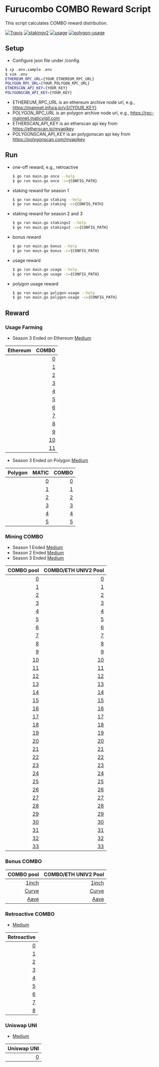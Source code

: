 # Furucombo COMBO Reward Script

This script calculates COMBO reward distribution.

[![Travis](https://travis-ci.com/dinngodev/furucombo-reward-scripts.svg?branch=master)](https://travis-ci.com/dinngodev/furucombo-reward-scripts)
[![stakingv2](https://github.com/dinngodev/furucombo-reward-scripts/actions/workflows/stakingv2.yml/badge.svg)](https://github.com/dinngodev/furucombo-reward-scripts/actions/workflows/stakingv2.yml)
[![usage](https://github.com/dinngodev/furucombo-reward-scripts/actions/workflows/usage.yml/badge.svg)](https://github.com/dinngodev/furucombo-reward-scripts/actions/workflows/usage.yml)
[![polygon-usage](https://github.com/dinngodev/furucombo-reward-scripts/actions/workflows/polygon_usage.yml/badge.svg)](https://github.com/dinngodev/furucombo-reward-scripts/actions/workflows/polygon_usage.yml)

## Setup

- Configure json file under /config

```sh
$ cp .env.sample .env
$ vim .env
ETHEREUM_RPC_URL={YOUR_ETHEREUM_RPC_URL}
POLYGON_RPC_URL={YOUR_POLYGON_RPC_URL}
ETHERSCAN_API_KEY={YOUR_KEY}
POLYGONSCAN_API_KEY={YOUR_KEY}
```

- ETHEREUM_RPC_URL is an ethereum archive node url, e.g., <https://mainnet.infura.io/v3/{YOUR_KEY}>
- POLYGON_RPC_URL is an polygon archive node url, e.g., <https://rpc-mainnet.maticvigil.com>
- ETHERSCAN_API_KEY is an etherscan api key from <https://etherscan.io/myapikey>
- POLYGONSCAN_API_KEY is an polygonscan api key from <https://polygonscan.com/myapikey>

## Run

- one-off reward, e.g., retroactive

  ```sh
  $ go run main.go once --help
  $ go run main.go once -c={CONFIG_PATH}
  ```

- staking reward for season 1

  ```sh
  $ go run main.go staking --help
  $ go run main.go staking -c={CONFIG_PATH}
  ```

- staking reward for season 2 and 3

  ```sh
  $ go run main.go stakingv2 --help
  $ go run main.go stakingv2 -c={CONFIG_PATH}
  ```

- bonus reward

  ```sh
  $ go run main.go bonus --help
  $ go run main.go bonus -c={CONFIG_PATH}
  ```

- usage reward

  ```sh
  $ go run main.go usage --help
  $ go run main.go usage -c={CONFIG_PATH}
  ```

- polygon usage reward

  ```sh
  $ go run main.go polygon-usage --help
  $ go run main.go polygon-usage -c={CONFIG_PATH}
  ```

## Reward

### Usage Farming

- Season 3 Ended on Ethereum [Medium](https://medium.com/furucombo/combo-mining-season-3-5e5f248923b2)

| Ethereum |                                COMBO |
| -------: | -----------------------------------: |
|          |   [0](/rewards/bonus/6/rewards.json) |
|          |   [1](/rewards/bonus/7/rewards.json) |
|          |   [2](/rewards/bonus/8/rewards.json) |
|          |   [3](/rewards/bonus/9/rewards.json) |
|          |  [4](/rewards/bonus/10/rewards.json) |
|          |  [5](/rewards/bonus/11/rewards.json) |
|          |  [6](/rewards/bonus/12/rewards.json) |
|          |  [7](/rewards/bonus/13/rewards.json) |
|          |  [8](/rewards/bonus/14/rewards.json) |
|          |  [9](/rewards/bonus/15/rewards.json) |
|          | [10](/rewards/bonus/16/rewards.json) |
|          | [11](/rewards/bonus/17/rewards.json) |

- Season 3 Ended on Polygon [Medium](https://medium.com/furucombo/combo-mining-season-3-usage-farming-on-polygon-c622432df52b)

| Polygon |                                                                                 MATIC |                                                                                 COMBO |
| ------: | ------------------------------------------------------------------------------------: | ------------------------------------------------------------------------------------: |
|         | [0](/rewards/polygon_bonus/0/0x3b2D30cd74F61634Ac43d4d774c7affE20F4CB38/rewards.json) | [0](/rewards/polygon_bonus/0/0x634cbc42fBF6d521DA929CEC5d1469B19514F45F/rewards.json) |
|         | [1](/rewards/polygon_bonus/1/0x3b2D30cd74F61634Ac43d4d774c7affE20F4CB38/rewards.json) | [1](/rewards/polygon_bonus/1/0x634cbc42fBF6d521DA929CEC5d1469B19514F45F/rewards.json) |
|         | [2](/rewards/polygon_bonus/2/0x3b2D30cd74F61634Ac43d4d774c7affE20F4CB38/rewards.json) | [2](/rewards/polygon_bonus/2/0x634cbc42fBF6d521DA929CEC5d1469B19514F45F/rewards.json) |
|         | [3](/rewards/polygon_bonus/3/0x3b2D30cd74F61634Ac43d4d774c7affE20F4CB38/rewards.json) | [3](/rewards/polygon_bonus/3/0x634cbc42fBF6d521DA929CEC5d1469B19514F45F/rewards.json) |
|         | [4](/rewards/polygon_bonus/4/0x3b2D30cd74F61634Ac43d4d774c7affE20F4CB38/rewards.json) | [4](/rewards/polygon_bonus/4/0x634cbc42fBF6d521DA929CEC5d1469B19514F45F/rewards.json) |
|         | [5](/rewards/polygon_bonus/5/0x3b2D30cd74F61634Ac43d4d774c7affE20F4CB38/rewards.json) | [5](/rewards/polygon_bonus/5/0x634cbc42fBF6d521DA929CEC5d1469B19514F45F/rewards.json) |

### Mining COMBO

- Season 1 Ended [Medium](https://medium.com/furucombo/announcing-furucombo-transaction-mining-program-33381f393230)
- Season 2 Ended [Medium](https://medium.com/furucombo/announcing-combo-mining-season-2-e0c20e586c47)
- Season 3 Ended [Medium](https://medium.com/furucombo/combo-mining-season-3-5e5f248923b2)

|                                                                        COMBO pool |                                                              COMBO/ETH UNIV2 Pool |
| --------------------------------------------------------------------------------: | --------------------------------------------------------------------------------: |
|   [0](/rewards/staking/0/0x7c46eFAe8632A0c0e1C25718bae91b6b62D9A16E/rewards.json) |   [0](/rewards/staking/0/0x78d742F43Ce72B3D7bDBB2147c252F7a8bab3de4/rewards.json) |
|   [1](/rewards/staking/1/0x7c46eFAe8632A0c0e1C25718bae91b6b62D9A16E/rewards.json) |   [1](/rewards/staking/1/0x78d742F43Ce72B3D7bDBB2147c252F7a8bab3de4/rewards.json) |
|   [2](/rewards/staking/2/0x7c46eFAe8632A0c0e1C25718bae91b6b62D9A16E/rewards.json) |   [2](/rewards/staking/2/0x78d742F43Ce72B3D7bDBB2147c252F7a8bab3de4/rewards.json) |
|   [3](/rewards/staking/3/0x7c46eFAe8632A0c0e1C25718bae91b6b62D9A16E/rewards.json) |   [3](/rewards/staking/3/0x78d742F43Ce72B3D7bDBB2147c252F7a8bab3de4/rewards.json) |
|   [4](/rewards/staking/4/0x7c46eFAe8632A0c0e1C25718bae91b6b62D9A16E/rewards.json) |   [4](/rewards/staking/4/0x78d742F43Ce72B3D7bDBB2147c252F7a8bab3de4/rewards.json) |
|   [5](/rewards/staking/5/0x7c46eFAe8632A0c0e1C25718bae91b6b62D9A16E/rewards.json) |   [5](/rewards/staking/5/0x78d742F43Ce72B3D7bDBB2147c252F7a8bab3de4/rewards.json) |
|   [6](/rewards/staking/6/0x7c46eFAe8632A0c0e1C25718bae91b6b62D9A16E/rewards.json) |   [6](/rewards/staking/6/0x78d742F43Ce72B3D7bDBB2147c252F7a8bab3de4/rewards.json) |
|   [7](/rewards/staking/7/0x7c46eFAe8632A0c0e1C25718bae91b6b62D9A16E/rewards.json) |   [7](/rewards/staking/7/0x78d742F43Ce72B3D7bDBB2147c252F7a8bab3de4/rewards.json) |
|   [8](/rewards/staking/8/0x7c46eFAe8632A0c0e1C25718bae91b6b62D9A16E/rewards.json) |   [8](/rewards/staking/8/0x78d742F43Ce72B3D7bDBB2147c252F7a8bab3de4/rewards.json) |
|   [9](/rewards/staking/9/0x7c46eFAe8632A0c0e1C25718bae91b6b62D9A16E/rewards.json) |   [9](/rewards/staking/9/0x78d742F43Ce72B3D7bDBB2147c252F7a8bab3de4/rewards.json) |
| [10](/rewards/staking/10/0x7c46eFAe8632A0c0e1C25718bae91b6b62D9A16E/rewards.json) | [10](/rewards/staking/10/0x78d742F43Ce72B3D7bDBB2147c252F7a8bab3de4/rewards.json) |
| [11](/rewards/staking/11/0x7c46eFAe8632A0c0e1C25718bae91b6b62D9A16E/rewards.json) | [11](/rewards/staking/11/0x78d742F43Ce72B3D7bDBB2147c252F7a8bab3de4/rewards.json) |
| [12](/rewards/staking/12/0x7c46eFAe8632A0c0e1C25718bae91b6b62D9A16E/rewards.json) | [12](/rewards/staking/12/0x78d742F43Ce72B3D7bDBB2147c252F7a8bab3de4/rewards.json) |
| [13](/rewards/staking/13/0x7c46eFAe8632A0c0e1C25718bae91b6b62D9A16E/rewards.json) | [13](/rewards/staking/13/0x78d742F43Ce72B3D7bDBB2147c252F7a8bab3de4/rewards.json) |
| [14](/rewards/staking/14/0x7c46eFAe8632A0c0e1C25718bae91b6b62D9A16E/rewards.json) | [14](/rewards/staking/14/0x78d742F43Ce72B3D7bDBB2147c252F7a8bab3de4/rewards.json) |
| [15](/rewards/staking/15/0x7c46eFAe8632A0c0e1C25718bae91b6b62D9A16E/rewards.json) | [15](/rewards/staking/15/0x78d742F43Ce72B3D7bDBB2147c252F7a8bab3de4/rewards.json) |
| [16](/rewards/staking/16/0x7c46eFAe8632A0c0e1C25718bae91b6b62D9A16E/rewards.json) | [16](/rewards/staking/16/0x78d742F43Ce72B3D7bDBB2147c252F7a8bab3de4/rewards.json) |
| [17](/rewards/staking/17/0x7c46eFAe8632A0c0e1C25718bae91b6b62D9A16E/rewards.json) | [17](/rewards/staking/17/0x78d742F43Ce72B3D7bDBB2147c252F7a8bab3de4/rewards.json) |
| [18](/rewards/staking/18/0x7c46eFAe8632A0c0e1C25718bae91b6b62D9A16E/rewards.json) | [18](/rewards/staking/18/0x78d742F43Ce72B3D7bDBB2147c252F7a8bab3de4/rewards.json) |
| [19](/rewards/staking/19/0x7c46eFAe8632A0c0e1C25718bae91b6b62D9A16E/rewards.json) | [19](/rewards/staking/19/0x78d742F43Ce72B3D7bDBB2147c252F7a8bab3de4/rewards.json) |
| [20](/rewards/staking/20/0x7c46eFAe8632A0c0e1C25718bae91b6b62D9A16E/rewards.json) | [20](/rewards/staking/20/0x78d742F43Ce72B3D7bDBB2147c252F7a8bab3de4/rewards.json) |
| [21](/rewards/staking/21/0x7c46eFAe8632A0c0e1C25718bae91b6b62D9A16E/rewards.json) | [21](/rewards/staking/21/0x78d742F43Ce72B3D7bDBB2147c252F7a8bab3de4/rewards.json) |
| [22](/rewards/staking/22/0x7c46eFAe8632A0c0e1C25718bae91b6b62D9A16E/rewards.json) | [22](/rewards/staking/22/0x78d742F43Ce72B3D7bDBB2147c252F7a8bab3de4/rewards.json) |
| [23](/rewards/staking/23/0x7c46eFAe8632A0c0e1C25718bae91b6b62D9A16E/rewards.json) | [23](/rewards/staking/23/0x78d742F43Ce72B3D7bDBB2147c252F7a8bab3de4/rewards.json) |
| [24](/rewards/staking/24/0x7c46eFAe8632A0c0e1C25718bae91b6b62D9A16E/rewards.json) | [24](/rewards/staking/24/0x78d742F43Ce72B3D7bDBB2147c252F7a8bab3de4/rewards.json) |
| [25](/rewards/staking/25/0x7c46eFAe8632A0c0e1C25718bae91b6b62D9A16E/rewards.json) | [25](/rewards/staking/25/0x78d742F43Ce72B3D7bDBB2147c252F7a8bab3de4/rewards.json) |
| [26](/rewards/staking/26/0x7c46eFAe8632A0c0e1C25718bae91b6b62D9A16E/rewards.json) | [26](/rewards/staking/26/0x78d742F43Ce72B3D7bDBB2147c252F7a8bab3de4/rewards.json) |
| [27](/rewards/staking/27/0x7c46eFAe8632A0c0e1C25718bae91b6b62D9A16E/rewards.json) | [27](/rewards/staking/27/0x78d742F43Ce72B3D7bDBB2147c252F7a8bab3de4/rewards.json) |
| [28](/rewards/staking/28/0x7c46eFAe8632A0c0e1C25718bae91b6b62D9A16E/rewards.json) | [28](/rewards/staking/28/0x78d742F43Ce72B3D7bDBB2147c252F7a8bab3de4/rewards.json) |
| [29](/rewards/staking/29/0x7c46eFAe8632A0c0e1C25718bae91b6b62D9A16E/rewards.json) | [29](/rewards/staking/29/0x78d742F43Ce72B3D7bDBB2147c252F7a8bab3de4/rewards.json) |
| [30](/rewards/staking/30/0x7c46eFAe8632A0c0e1C25718bae91b6b62D9A16E/rewards.json) | [30](/rewards/staking/30/0x78d742F43Ce72B3D7bDBB2147c252F7a8bab3de4/rewards.json) |
| [31](/rewards/staking/31/0x7c46eFAe8632A0c0e1C25718bae91b6b62D9A16E/rewards.json) | [31](/rewards/staking/31/0x78d742F43Ce72B3D7bDBB2147c252F7a8bab3de4/rewards.json) |
| [32](/rewards/staking/32/0x7c46eFAe8632A0c0e1C25718bae91b6b62D9A16E/rewards.json) | [32](/rewards/staking/32/0x78d742F43Ce72B3D7bDBB2147c252F7a8bab3de4/rewards.json) |
| [33](/rewards/staking/33/0x7c46eFAe8632A0c0e1C25718bae91b6b62D9A16E/rewards.json) | [33](/rewards/staking/33/0x78d742F43Ce72B3D7bDBB2147c252F7a8bab3de4/rewards.json) |

### Bonus COMBO

|                             COMBO pool |                   COMBO/ETH UNIV2 Pool |
| -------------------------------------: | -------------------------------------: |
| [1inch](/rewards/bonus/0/rewards.json) | [1inch](/rewards/bonus/1/rewards.json) |
| [Curve](/rewards/bonus/2/rewards.json) | [Curve](/rewards/bonus/3/rewards.json) |
|  [Aave](/rewards/bonus/4/rewards.json) |  [Aave](/rewards/bonus/5/rewards.json) |

### Retroactive COMBO

- [Medium](https://medium.com/furucombo/first-furucombo-grant-7b1e48175c99)

|                              Retroactive |
| ---------------------------------------: |
| [0](/rewards/retroactive/0/rewards.json) |
| [1](/rewards/retroactive/1/rewards.json) |
| [2](/rewards/retroactive/2/rewards.json) |
| [3](/rewards/retroactive/3/rewards.json) |
| [4](/rewards/retroactive/4/rewards.json) |
| [5](/rewards/retroactive/5/rewards.json) |
| [6](/rewards/retroactive/6/rewards.json) |
| [7](/rewards/retroactive/7/rewards.json) |
| [8](/rewards/retroactive/8/rewards.json) |

### Uniswap UNI

- [Medium](https://medium.com/furucombo/uni-decision-has-been-made-distribution-to-community-253a51e742dc)

|                                   Uniswap UNI |
| --------------------------------------------: |
| [0](/rewards/uni_distribution/0/rewards.json) |
